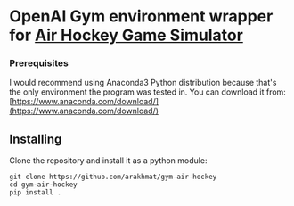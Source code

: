 # OpenAI Gym environment wrapper for [Air Hockey Game Simulator](https://github.com/arakhmat/air-hockey)
### Prerequisites
I would recommend using Anaconda3 Python distribution because that's the only environment the program was tested in. You can download it from: [https://www.anaconda.com/download/](https://www.anaconda.com/download/)
## Installing
Clone the repository and install it as a python module:
```
git clone https://github.com/arakhmat/gym-air-hockey
cd gym-air-hockey
pip install .
```